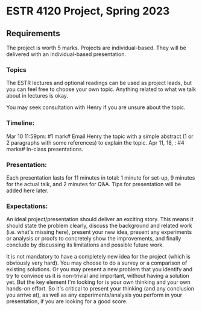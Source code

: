 # ESTR 4120 Project, Spring 2023

## Requirements

The project is worth 5 marks. Projects are individual-based. They will be delivered with an individual-based presentation.

### Topics
The ESTR lectures and optional readings can be used as project leads, but you can feel free to choose your own topic. Anything related to what we talk about in lectures is okay.

You may seek consultation with Henry if you are unsure about the topic.

### Timeline:
Mar 10 11:59pm: #1 mark# Email Henry the topic with a simple abstract (1 or 2 paragraphs with some references) to explain the topic.
Apr 11, 18, : #4 marks# In-class presentations.

### Presentation:
Each presentation lasts for 11 minutes in total: 1 minute for set-up, 9 minutes for the actual talk, and 2 minutes for Q&A. Tips for presentation will be added here later.

### Expectations:
An ideal project/presentation should deliver an exciting story. This means it should state the problem clearly, discuss the background and related work (i.e. what's missing here), present your new idea, present any experiments or analysis or proofs to concretely show the improvements, and finally conclude by discussing its limitations and possible future work.

It is not mandatory to have a completely new idea for the project (which is obviously very hard). You may choose to do a survey or a comparison of existing solutions. Or you may present a new problem that you identify and try to convince us it is non-trivial and important, without having a solution yet. But the key element I'm looking for is your own thinking and your own hands-on effort. So it's critical to present your thinking (and any conclusion you arrive at), as well as any experiments/analysis you perform in your presentation, if you are looking for a good score.
